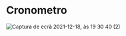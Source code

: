 # Cronometro


![Captura de ecrã 2021-12-18, às 19 30 40 (2)](https://user-images.githubusercontent.com/86196288/146653554-1272483e-7452-4124-b83c-94d1da1e359f.png)
